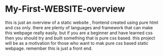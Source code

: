 # My-First-WEBSITE-overview
this is just an overview of a static website , frontend created using pure html and css only.
there are plenty of languages and framework that can make this webpage really easily.
but if you are a beginner and have learned css then you should try and built something that is pure css based.
this project will be as a motivation for those who want to mak pure css based static webpage.
remember this is just a front end.
